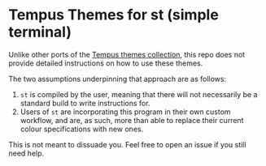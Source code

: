 # Tempus Themes for st (simple terminal)

Unlike other ports of the [Tempus themes collection](https://github.com/protesilaos/tempus-themes), this repo does not provide detailed instructions on how to use these themes.

The two assumptions underpinning that approach are as follows:

1. `st` is compiled by the user, meaning that there will not necessarily be a standard build to write instructions for.
2. Users of `st` are incorporating this program in their own custom workflow, and are, as such, more than able to replace their current colour specifications with new ones.

This is not meant to dissuade you. Feel free to open an issue if you still need help.
